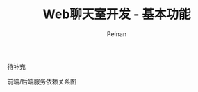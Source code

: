 ﻿---
layout: post
title: "Web聊天室开发 - 基本功能"
subtitle:
author: "Peinan"
header-style: text
category: projects
tags:
  - Project
---

待补充

前端/后端服务依赖关系图